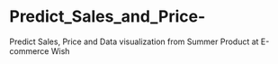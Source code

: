 # Predict_Sales_and_Price-
Predict Sales, Price and Data  visualization from Summer Product at E-commerce Wish 

